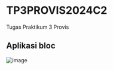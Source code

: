 # TP3PROVIS2024C2
Tugas Praktikum 3 Provis

## Aplikasi bloc
![image](https://github.com/hafidzf25/TP3PROVIS2024C2/assets/118581965/589b0b37-75c3-4616-970a-1f80ec9d9fa0)
